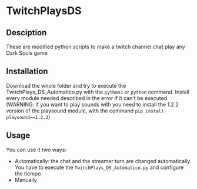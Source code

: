 
# TwitchPlaysDS
## Desciption
These are modified python scripts to make a twitch channel chat play any Dark Souls game 

## Installation
Download the whole folder and try to execute the TwitchPlays_DS_Automatico.py with the ```python3``` or ```python``` command. Install every module needed described in the error if it can't be executed. (WARNING: if you want to play sounds with you need to install the 1.2.2 version of the playsound module, with the command ```pip install playsound==1.2.2```)

## Usage
You can use it two ways:
 - Automatically: the chat and the streamer turn are changed automatically. You have to execute the ```TwitchPlays_DS_Automatico.py``` and configure the tiempo
 - Manually 
 
